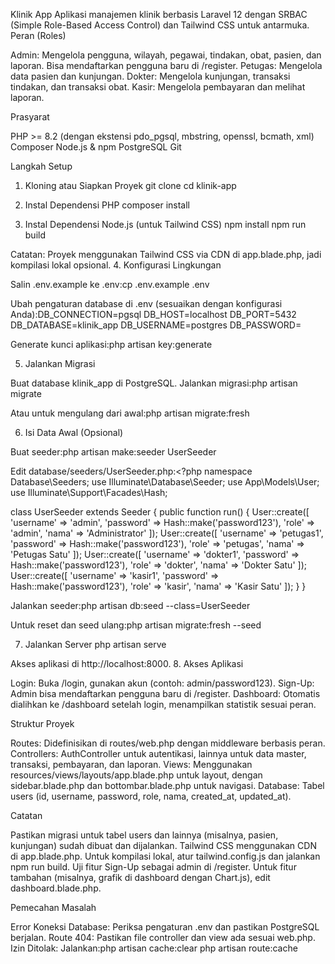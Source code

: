 Klinik App
Aplikasi manajemen klinik berbasis Laravel 12 dengan SRBAC (Simple Role-Based Access Control) dan Tailwind CSS untuk antarmuka.
Peran (Roles)

Admin: Mengelola pengguna, wilayah, pegawai, tindakan, obat, pasien, dan laporan. Bisa mendaftarkan pengguna baru di /register.
Petugas: Mengelola data pasien dan kunjungan.
Dokter: Mengelola kunjungan, transaksi tindakan, dan transaksi obat.
Kasir: Mengelola pembayaran dan melihat laporan.

Prasyarat

PHP >= 8.2 (dengan ekstensi pdo_pgsql, mbstring, openssl, bcmath, xml)
Composer
Node.js & npm
PostgreSQL
Git

Langkah Setup
1. Kloning atau Siapkan Proyek
git clone <url-repository>
cd klinik-app

2. Instal Dependensi PHP
composer install

3. Instal Dependensi Node.js (untuk Tailwind CSS)
npm install
npm run build

Catatan: Proyek menggunakan Tailwind CSS via CDN di app.blade.php, jadi kompilasi lokal opsional.
4. Konfigurasi Lingkungan

Salin .env.example ke .env:cp .env.example .env


Ubah pengaturan database di .env (sesuaikan dengan konfigurasi Anda):DB_CONNECTION=pgsql
DB_HOST=localhost
DB_PORT=5432
DB_DATABASE=klinik_app
DB_USERNAME=postgres
DB_PASSWORD=


Generate kunci aplikasi:php artisan key:generate



5. Jalankan Migrasi

Buat database klinik_app di PostgreSQL.
Jalankan migrasi:php artisan migrate


Atau untuk mengulang dari awal:php artisan migrate:fresh



6. Isi Data Awal (Opsional)

Buat seeder:php artisan make:seeder UserSeeder


Edit database/seeders/UserSeeder.php:<?php
namespace Database\Seeders;
use Illuminate\Database\Seeder;
use App\Models\User;
use Illuminate\Support\Facades\Hash;

class UserSeeder extends Seeder
{
    public function run()
    {
        User::create([
            'username' => 'admin',
            'password' => Hash::make('password123'),
            'role' => 'admin',
            'nama' => 'Administrator'
        ]);
        User::create([
            'username' => 'petugas1',
            'password' => Hash::make('password123'),
            'role' => 'petugas',
            'nama' => 'Petugas Satu'
        ]);
        User::create([
            'username' => 'dokter1',
            'password' => Hash::make('password123'),
            'role' => 'dokter',
            'nama' => 'Dokter Satu'
        ]);
        User::create([
            'username' => 'kasir1',
            'password' => Hash::make('password123'),
            'role' => 'kasir',
            'nama' => 'Kasir Satu'
        ]);
    }
}


Jalankan seeder:php artisan db:seed --class=UserSeeder


Untuk reset dan seed ulang:php artisan migrate:fresh --seed



7. Jalankan Server
php artisan serve

Akses aplikasi di http://localhost:8000.
8. Akses Aplikasi

Login: Buka /login, gunakan akun (contoh: admin/password123).
Sign-Up: Admin bisa mendaftarkan pengguna baru di /register.
Dashboard: Otomatis dialihkan ke /dashboard setelah login, menampilkan statistik sesuai peran.

Struktur Proyek

Routes: Didefinisikan di routes/web.php dengan middleware berbasis peran.
Controllers: AuthController untuk autentikasi, lainnya untuk data master, transaksi, pembayaran, dan laporan.
Views: Menggunakan resources/views/layouts/app.blade.php untuk layout, dengan sidebar.blade.php dan bottombar.blade.php untuk navigasi.
Database: Tabel users (id, username, password, role, nama, created_at, updated_at).

Catatan

Pastikan migrasi untuk tabel users dan lainnya (misalnya, pasien, kunjungan) sudah dibuat dan dijalankan.
Tailwind CSS menggunakan CDN di app.blade.php. Untuk kompilasi lokal, atur tailwind.config.js dan jalankan npm run build.
Uji fitur Sign-Up sebagai admin di /register.
Untuk fitur tambahan (misalnya, grafik di dashboard dengan Chart.js), edit dashboard.blade.php.

Pemecahan Masalah

Error Koneksi Database: Periksa pengaturan .env dan pastikan PostgreSQL berjalan.
Route 404: Pastikan file controller dan view ada sesuai web.php.
Izin Ditolak: Jalankan:php artisan cache:clear
php artisan route:cache


